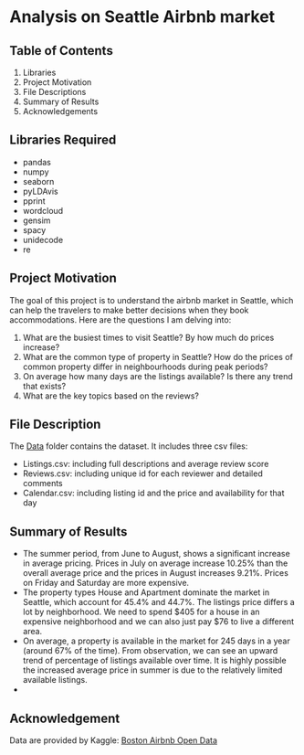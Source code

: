 # Analysis on Seattle Airbnb market

## Table of Contents
1. Libraries
2. Project Motivation
3. File Descriptions
4. Summary of Results
5. Acknowledgements


## Libraries Required
- pandas
- numpy
- seaborn
- pyLDAvis
- pprint
- wordcloud
- gensim
- spacy
- unidecode
- re


## Project Motivation
The goal of this project is to understand the airbnb market in Seattle, which can help the travelers to make better decisions when they book accommodations. Here are the questions I am delving into:
  1. What are the busiest times to visit Seattle? By how much do prices increase?
  2. What are the common type of property in Seattle? How do the prices of common property differ in neighbourhoods during peak periods?
  3. On average how many days are the listings available? Is there any trend that exists?
  4. What are the key topics based on the reviews?

 
 ## File Description
The [Data](https://github.com/Jiahuili858/Seattle-Airbnb-Analysis/tree/master/Data) folder contains the dataset. It includes three csv files:
- Listings.csv: including full descriptions and average review score
- Reviews.csv: including unique id for each reviewer and detailed comments 
- Calendar.csv: including listing id and the price and availability for that day


## Summary of Results
- The summer period, from June to August, shows a significant increase in average pricing. Prices in July on average increase   10.25% than the overall average price and the prices in August increases 9.21%. Prices on Friday and Saturday are more         expensive.
- The property types House and Apartment dominate the market in Seattle, which account for 45.4% and 44.7%. The listings price differs a lot by neighborhood. We need to spend $405 for a house in an expensive neighborhood and we can also just pay $76 to live a different area. 
- On average, a property is available in the market for 245 days in a year (around 67% of the time). From observation, we can see an upward trend of percentage of listings available over time. It is highly possible the increased average price in summer is due to the relatively limited available listings.
- 


## Acknowledgement
Data are provided by Kaggle: [Boston Airbnb Open Data](https://www.kaggle.com/airbnb/seattle)


